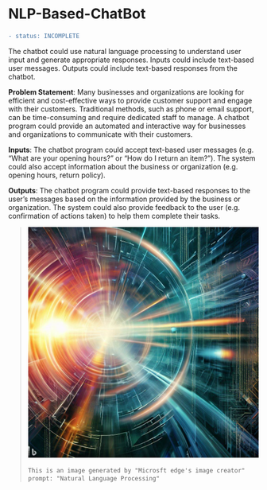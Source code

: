 # NLP-Based-ChatBot
```diff
- status: INCOMPLETE
```
The chatbot could use natural language processing to understand user input and generate appropriate responses. Inputs could include text-based user messages. Outputs could include text-based responses from the chatbot.
    
**Problem Statement**: Many businesses and organizations are looking for efficient and cost-effective ways to provide customer support and engage with their customers. Traditional methods, such as phone or email support, can be time-consuming and require dedicated staff to manage. A chatbot program could provide an automated and interactive way for businesses and organizations to communicate with their customers.

**Inputs**: The chatbot program could accept text-based user messages (e.g. “What are your opening hours?” or “How do I return an item?”). The system could also accept information about the business or organization (e.g. opening hours, return policy).

**Outputs**: The chatbot program could provide text-based responses to the user’s messages based on the information provided by the business or organization. The system could also provide feedback to the user (e.g. confirmation of actions taken) to help them complete their tasks.
>![img_1.png](img_1.png)
>```
>This is an image generated by "Microsft edge's image creator"
>prompt: "Natural Language Processing"
>```